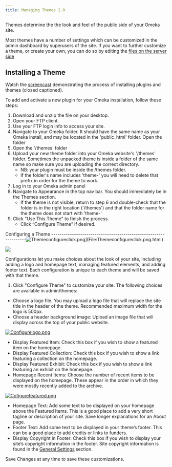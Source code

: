 ```yaml
---
title: Managing Themes 2.0
---
```

Themes determine the the look and feel of the public side of your Omeka site.

Most themes have a number of settings which can be customized in the admin dashboard by superusers of the site. If you want to further customize a theme, or create your own, you can do so by editing the [files on the server side](https://omeka.readthedocs.io/en/latest/Tutorials/index.html#public-themes)

Installing a Theme
-----------------------------------------------------------------
Watch the [screencast](https://vimeo.com/153819886) demonstrating the process of installing plugins and themes (closed captioned).

To add and activate a new plugin for your Omeka installation, follow these steps:
1.  Download and unzip the file on your desktop.
2.  Open your FTP client.
3.  Use your FTP login info to access your site.
4.  Navigate to your Omeka folder. It should have the same name as your Omeka install, and may be located in the 'public_html' folder. Open the folder
5.  Open the '/themes' folder
6.  Upload your new theme folder into your Omeka website's '/themes' folder. Sometimes the unpacked theme is inside a folder of the same name so make sure you are uploading the correct directory.
    - NB: your plugin must be inside the /themes folder.
    - If the folder's name includes 'theme-' you will need to delete that prefix in order for the theme to work.
7.  Log in to your Omeka admin panel
8.  Navigate to Appearance in the top nav bar. You should immediately be in the Themes section.
       - If the theme is not visible, return to step 6 and double-check that the folder is in the right location ('/themes') and that the folder name for the theme does not start with 'theme-'
9.  Click "Use This Theme" to finish the process.
    - Click “Configure Theme” if desired.

Configuring a Theme
-----------------------------------------------------------------![Themeconfigureclick.png](https://omeka.org/c/images/thumb/2/2a/Themeconfigureclick.png/400px-Themeconfigureclick.png)](File:Themeconfigureclick.png.html)

[![](https://omeka.org/c/skins/common/images/magnify-clip.png)](File:Themeconfigureclick.png.html "Enlarge")


Configurations let you make choices about the look of your site,
including adding a logo and homepage text, managing featured elements, and adding footer text. Each configuration is unique to each theme and will be saved with that theme.

1.  Click "Configure Theme" to customize your site. The following
    choices are available in admin/themes:

-   Choose a logo file. You may upload a logo file that will replace the
    site title in the header of the theme. Recommended maximum width for
    the logo is 500px.
-   Choose a header background image: Upload an image file that will
    display across the top of your public website.

[![Configurelogo.png](https://omeka.org/c/images/thumb/6/60/Configurelogo.png/400px-Configurelogo.png)](File:Configurelogo.png.html)


-   Display Featured Item: Check this box if you wish to show a featured
    item on the homepage.
-   Display Featured Collection: Check this box if you wish to show a
    link featuring a collection on the homepage.
-   Display Featured Exhibit: Check this box if you wish to show a link
    featuring an exhibit on the homepage.
-   Homepage Recent Items: Choose the number of recent items to be
    displayed on the homepage. These appear in the order in which they
    were mostly recently added to the archive.

[![Cofigurefeatured.png](https://omeka.org/c/images/thumb/b/b8/Cofigurefeatured.png/400px-Cofigurefeatured.png)](File:Cofigurefeatured.png.html)


-   Homepage Text: Add some text to be displayed on your homepage above
    the Featured Items. This is a good place to add a very short tagline
    or description of your site. Save longer explanations for an
    About page.
-   Footer Text: Add some text to be displayed in your theme’s footer.
    This can be a good place to add credits or links to funders.
-   Display Copyright in Footer: Check this box if you wish to display
    your site’s copyright information in the footer. Site copyright
    information is found in the [General
    Settings](Managing_General_Settings_2.0.html "Managing General Settings 2.0") section.

Save Changes at any time to save these customizations.

